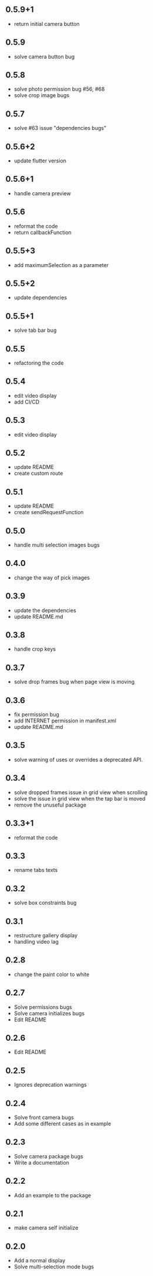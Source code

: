 ## 0.5.9+1
* return initial camera button

## 0.5.9
* solve camera button bug

## 0.5.8
* solve photo permission bug #56, #68
* solve crop image bugs 

## 0.5.7
* solve #63 issue "dependencies bugs"

## 0.5.6+2
* update flutter version

## 0.5.6+1
* handle camera preview

## 0.5.6
* reformat the code
* return callbackFunction

## 0.5.5+3
* add maximumSelection as a parameter

## 0.5.5+2
* update dependencies

## 0.5.5+1
* solve tab bar bug

## 0.5.5
* refactoring the code

## 0.5.4
* edit video display
* add CI/CD

## 0.5.3
* edit video display

## 0.5.2
* update README
* create custom route

## 0.5.1
* update README
* create sendRequestFunction

## 0.5.0
* handle multi selection images bugs

## 0.4.0
* change the way of pick images

## 0.3.9
* update the dependencies
* update README.md

## 0.3.8
* handle crop keys

## 0.3.7
* solve drop frames bug when page view is moving 

## 0.3.6
* fix permission bug
* add INTERNET permission in manifest.xml
* update README.md

## 0.3.5
* solve warning of uses or overrides a deprecated API.

## 0.3.4
* solve dropped frames issue in grid view when scrolling
* solve the issue in grid view when the tap bar is moved
* remove the unuseful package

## 0.3.3+1
* reformat the code
## 0.3.3
* rename tabs texts

## 0.3.2
* solve box constraints bug

## 0.3.1
* restructure gallery display
* handling video lag

## 0.2.8
* change the paint color to white

## 0.2.7

* Solve permissions bugs
* Solve camera initializes bugs
* Edit README

## 0.2.6

* Edit README

## 0.2.5

* Ignores deprecation warnings

## 0.2.4

* Solve front camera bugs
* Add some different cases as in example

## 0.2.3

* Solve camera package bugs
* Write a documentation

## 0.2.2

* Add an example to the package

## 0.2.1

* make camera self initialize

## 0.2.0

* Add a normal display
* Solve multi-selection mode bugs